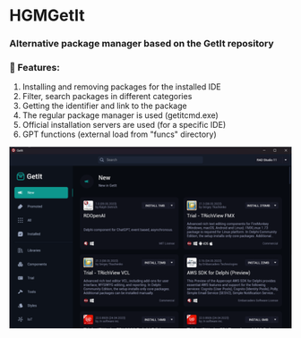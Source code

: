 # HGMGetIt

### Alternative package manager based on the GetIt repository


### 🌳 Features: 

1. Installing and removing packages for the installed IDE
2. Filter, search packages in different categories
3. Getting the identifier and link to the package
4. The regular package manager is used (getitcmd.exe)
5. Official installation servers are used (for a specific IDE)
6. GPT functions (external load from "funcs" directory)

![preview](https://github.com/HemulGM/HGMGetIt/blob/main/preview.png?raw=true)
